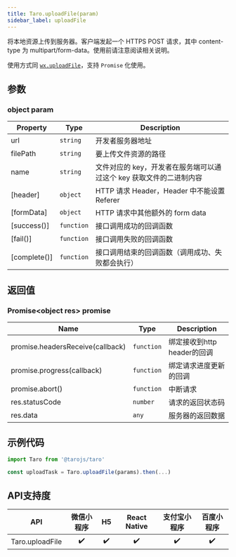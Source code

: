 ```yaml
---
title: Taro.uploadFile(param)
sidebar_label: uploadFile
---
```


将本地资源上传到服务器。客户端发起一个 HTTPS POST 请求，其中 content-type 为 multipart/form-data。使用前请注意阅读相关说明。

使用方式同 [`wx.uploadFile`](https://developers.weixin.qq.com/miniprogram/dev/api/wx.uploadFile.html)，支持 `Promise` 化使用。


## 参数

### object param

| Property | Type | Description |
| --- | --- | --- |
| url | <code>string</code> | 开发者服务器地址 |
| filePath | <code>string</code> | 要上传文件资源的路径 |
| name | <code>string</code> | 文件对应的 key，开发者在服务端可以通过这个 key 获取文件的二进制内容 |
| [header] | <code>object</code> | HTTP 请求 Header，Header 中不能设置 Referer |
| [formData] | <code>object</code> | HTTP 请求中其他额外的 form data |
| [success()] | <code>function</code> | 接口调用成功的回调函数 |
| [fail()] | <code>function</code> | 接口调用失败的回调函数 |
| [complete()] | <code>function</code> | 接口调用结束的回调函数（调用成功、失败都会执行） |

## 返回值

### Promise&lt;object res&gt; promise

| Name | Type | Description |
| --- | --- | --- |
| promise.headersReceive(callback) | <code>function</code> | 绑定接收到http header的回调 |
| promise.progress(callback) | <code>function</code> | 绑定请求进度更新的回调 |
| promise.abort() | <code>function</code> | 中断请求 |
| res.statusCode | <code>number</code> | 请求的返回状态码 |
| res.data | <code>any</code> | 服务器的返回数据 |

## 示例代码

```jsx
import Taro from '@tarojs/taro'

const uploadTask = Taro.uploadFile(params).then(...)
```



## API支持度


| API | 微信小程序 | H5 | React Native | 支付宝小程序 | 百度小程序 |
| :-: | :-: | :-: | :-: | :-: | :-: |
| Taro.uploadFile | ✔️ | ✔️ | ✔️ | ✔️ | ✔️ |

